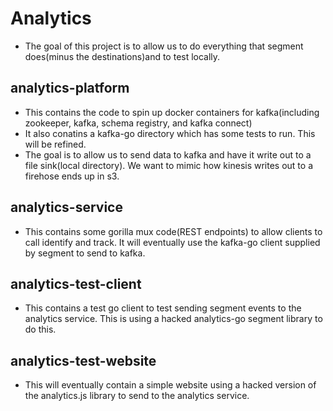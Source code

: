 # Analytics

- The goal of this project is to allow us to do everything that segment does(minus the destinations)and to test locally.

## analytics-platform

- This contains the code to spin up docker containers for kafka(including zookeeper, kafka, schema registry, and kafka connect)
- It also conatins a kafka-go directory which has some tests to run.  This will be refined.
- The goal is to allow us to send data to kafka and have it write out to a file sink(local directory). We want to mimic how kinesis writes out to a firehose ends up in s3.

## analytics-service

- This contains some gorilla mux code(REST endpoints) to allow clients to call identify and track.  It will eventually use the kafka-go client supplied by segment to send to kafka.

## analytics-test-client

- This contains a test go client to test sending segment events to the analytics service.  This is using a hacked analytics-go segment library to do this.

## analytics-test-website

- This will eventually contain a simple website using a hacked version of the analytics.js library to send to the analytics service.
